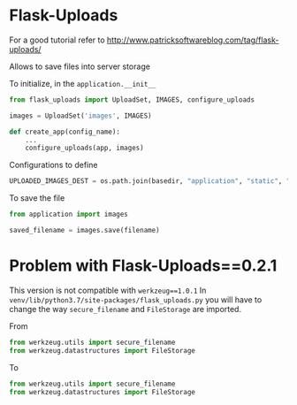 # Flask-Uploads

For a good tutorial refer to http://www.patricksoftwareblog.com/tag/flask-uploads/

Allows to save files into server storage

To initialize, in the ```application.__init__```

```python
from flask_uploads import UploadSet, IMAGES, configure_uploads

images = UploadSet('images', IMAGES)

def create_app(config_name):
    ...
    configure_uploads(app, images)
```

Configurations to define
```python
UPLOADED_IMAGES_DEST = os.path.join(basedir, "application", "static", "img")
```

To save the file
```python
from application import images

saved_filename = images.save(filename)
```

# Problem with Flask-Uploads==0.2.1

This version is not compatible with ```werkzeug==1.0.1```
In ```venv/lib/python3.7/site-packages/flask_uploads.py```
you will have to change the way ```secure_filename``` and ```FileStorage``` are imported.

From
```python
from werkzeug.utils import secure_filename
from werkzeug.datastructures import FileStorage
```

To 
```python
from werkzeug.utils import secure_filename
from werkzeug.datastructures import FileStorage
```